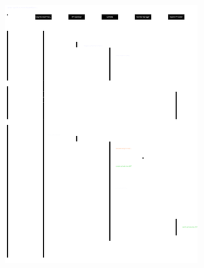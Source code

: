 ![UML Diagram with detailed request flow when using this sample](assets/images/cognito-private_key_jwt-uml.svg)
